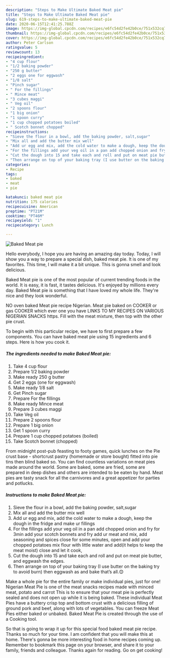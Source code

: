 ```yaml
---
description: "Steps to Make Ultimate Baked Meat pie"
title: "Steps to Make Ultimate Baked Meat pie"
slug: 619-steps-to-make-ultimate-baked-meat-pie
date: 2020-06-15T12:41:25.788Z
image: https://img-global.cpcdn.com/recipes/e6fc54d2fe42b0ce/751x532cq70/baked-meat-pie-recipe-main-photo.jpg
thumbnail: https://img-global.cpcdn.com/recipes/e6fc54d2fe42b0ce/751x532cq70/baked-meat-pie-recipe-main-photo.jpg
cover: https://img-global.cpcdn.com/recipes/e6fc54d2fe42b0ce/751x532cq70/baked-meat-pie-recipe-main-photo.jpg
author: Peter Carlson
ratingvalue: 5
reviewcount: 13
recipeingredient:
- "4 cup flour"
- "1/2 baking powder"
- "250 g butter"
- "2 eggs one for eggwash"
- "1/8 salt"
- "Pinch sugar"
- " For the fillings"
- " Mince meat"
- "3 cubes maggi"
- " Veg oil"
- "2 spoons flour"
- "1 big onion"
- "1 spoon curry"
- "1 cup chopped potatoes boiled"
- " Scotch bonnet chopped"
recipeinstructions:
- "Sieve the flour in a bowl, add the baking powder, salt,sugar"
- "Mix all and add the butter mix well"
- "Add ur egg and mix, add the cold water to make a dough, keep the dough in the fridge and make ur fillings"
- "For the fillings add your veg oil in a pan add chopped onion and fry for 3min add your scotch bonnets and fry add ur meat and mix, add seasoning and spices close for some minutes, open and add your chopped potatoes mix flour with little water and add(it helps to keep the meat moist) close and let it cook,"
- "Cut the dough into 15 and take each and roll and put on meat pie butter, and eggwash the edges."
- "Then arrange on top of your baking tray (I use butter on the baking try to avoid burn) then eggwash as and bake that’s all.😊"
categories:
- Recipe
tags:
- baked
- meat
- pie

katakunci: baked meat pie 
nutrition: 175 calories
recipecuisine: American
preptime: "PT21M"
cooktime: "PT46M"
recipeyield: "1"
recipecategory: Lunch

---
```



![Baked Meat pie](https://img-global.cpcdn.com/recipes/e6fc54d2fe42b0ce/751x532cq70/baked-meat-pie-recipe-main-photo.jpg)

Hello everybody, I hope you are having an amazing day today. Today, I will show you a way to prepare a special dish, baked meat pie. It is one of my favorites. This time, I will make it a bit unique. This is gonna smell and look delicious.

Baked Meat pie is one of the most popular of current trending foods in the world. It is easy, it is fast, it tastes delicious. It's enjoyed by millions every day. Baked Meat pie is something that I have loved my whole life. They're nice and they look wonderful.

NO oven baked Meat pie recipe Nigerian. Meat pie baked on COOKER or gas COOKER which ever one you have LINKS TO MY RECIPES ON VARIOUS NIGERIAN SNACKS https. Fill with the meat mixture, then top with the other pie crust.


To begin with this particular recipe, we have to first prepare a few components. You can have baked meat pie using 15 ingredients and 6 steps. Here is how you cook it.

<!--inarticleads1-->

##### The ingredients needed to make Baked Meat pie:

1. Take 4 cup flour
1. Prepare 1/2 baking powder
1. Make ready 250 g butter
1. Get 2 eggs (one for eggwash)
1. Make ready 1/8 salt
1. Get Pinch sugar
1. Prepare  For the fillings
1. Make ready  Mince meat
1. Prepare 3 cubes maggi
1. Take  Veg oil
1. Prepare 2 spoons flour
1. Prepare 1 big onion
1. Get 1 spoon curry
1. Prepare 1 cup chopped potatoes (boiled)
1. Take  Scotch bonnet (chopped)


From midnight post-pub feasting to footy games, quick lunches on the Pie crust base - shortcrust pastry (homemade or store bought) fitted into pie tins then blind baked so. You can find countless variations on meat pies made around the world. Some are baked, some are fried, some are prepared in deep dishes and others are intended to be eaten by hand. Meat pies are tasty snack for all the carnivores and a great appetizer for parties and potlucks. 

<!--inarticleads2-->

##### Instructions to make Baked Meat pie:

1. Sieve the flour in a bowl, add the baking powder, salt,sugar
1. Mix all and add the butter mix well
1. Add ur egg and mix, add the cold water to make a dough, keep the dough in the fridge and make ur fillings
1. For the fillings add your veg oil in a pan add chopped onion and fry for 3min add your scotch bonnets and fry add ur meat and mix, add seasoning and spices close for some minutes, open and add your chopped potatoes mix flour with little water and add(it helps to keep the meat moist) close and let it cook,
1. Cut the dough into 15 and take each and roll and put on meat pie butter, and eggwash the edges.
1. Then arrange on top of your baking tray (I use butter on the baking try to avoid burn) then eggwash as and bake that’s all.😊


Make a whole pie for the entire family or make individual pies, just for one! Nigerian Meat Pie is one of the meat snacks recipes made with minced meat, potato and carrot This is to ensure that your meat pie is perfectly sealed and does not open up while it is being baked. These individual Meat Pies have a buttery crisp top and bottom crust with a delicious filling of ground pork and beef, along with lots of vegetables. You can freeze Meat Pies either baked or unbaked. Baked Meat Pie is created through the use of a Cooking tool. 

So that is going to wrap it up for this special food baked meat pie recipe. Thanks so much for your time. I am confident that you will make this at home. There's gonna be more interesting food in home recipes coming up. Remember to bookmark this page on your browser, and share it to your family, friends and colleague. Thanks again for reading. Go on get cooking!
